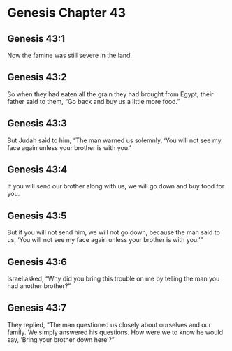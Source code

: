 # Genesis Chapter 43

## Genesis 43:1
Now the famine was still severe in the land.

## Genesis 43:2
So when they had eaten all the grain they had brought from Egypt, their father said to them, “Go back and buy us a little more food.”

## Genesis 43:3
But Judah said to him, “The man warned us solemnly, ‘You will not see my face again unless your brother is with you.’

## Genesis 43:4
If you will send our brother along with us, we will go down and buy food for you.

## Genesis 43:5
But if you will not send him, we will not go down, because the man said to us, ‘You will not see my face again unless your brother is with you.’”

## Genesis 43:6
Israel asked, “Why did you bring this trouble on me by telling the man you had another brother?”

## Genesis 43:7
They replied, “The man questioned us closely about ourselves and our family. We simply answered his questions. How were we to know he would say, ‘Bring your brother down here’?”

